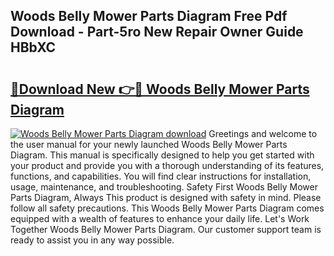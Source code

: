 ## Woods Belly Mower Parts Diagram Free Pdf Download - Part-5ro New Repair Owner Guide HBbXC

# <h2><a href="http://dfu6xa.blite.top/?on=Woods+Belly+Mower+Parts+Diagram">🔗Download New 👉🔴 Woods Belly Mower Parts Diagram</a></h2>

[![Woods Belly Mower Parts Diagram download](https://i.imgur.com/lujVjoI.png)](http://dfu6xa.blite.top/?on=Woods+Belly+Mower+Parts+Diagram)
Greetings and welcome to the user manual for your newly launched Woods Belly Mower Parts Diagram. This manual is specifically designed to help you get started with your product and provide you with a thorough understanding of its features, functions, and capabilities. You will find clear instructions for installation, usage, maintenance, and troubleshooting. Safety First Woods Belly Mower Parts Diagram, Always This product is designed with safety in mind. Please follow all safety precautions. This Woods Belly Mower Parts Diagram comes equipped with a wealth of features to enhance your daily life. Let's Work Together Woods Belly Mower Parts Diagram. Our customer support team is ready to assist you in any way possible.
